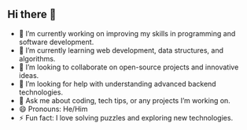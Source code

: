 ## Hi there 👋

<!--
**EthanRizal/EthanRizal** is a ✨ _special_ ✨ repository because its `README.md` (this file) appears on your GitHub profile.

Here are some ideas to get you started:
-->

- 🔭 I’m currently working on improving my skills in programming and software development.  
- 🌱 I’m currently learning web development, data structures, and algorithms.  
- 👯 I’m looking to collaborate on open-source projects and innovative ideas.  
- 🤔 I’m looking for help with understanding advanced backend technologies.  
- 💬 Ask me about coding, tech tips, or any projects I’m working on.  
 - 😄 Pronouns: He/Him  
- ⚡ Fun fact: I love solving puzzles and exploring new technologies.  
